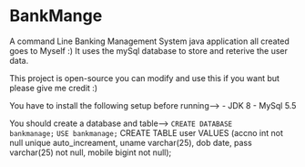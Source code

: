 # BankMange
A command Line Banking Management System java application all created goes to Myself :)
It uses the mySql database to store and reterive the user data. 

This project is open-source you can modify and use this if you want 
but please give me credit :)

You have to install the following setup before running-->
    - JDK 8
    - MySql 5.5
    
You should create a database and table-->
    <code>CREATE DATABASE bankmanage;</code>
     <code>USE bankmanage;</code>
          CREATE TABLE user VALUES
          (accno int not null unique auto_increament, uname varchar(25), dob date, pass varchar(25) not null, mobile bigint not null);</code>
